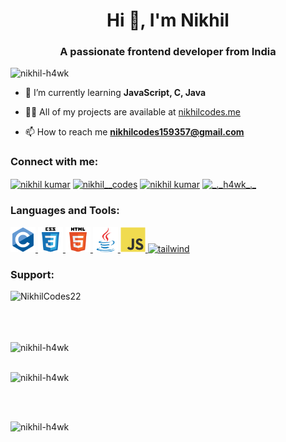 <h1 align="center">Hi 👋, I'm Nikhil</h1>
<h3 align="center">A passionate frontend developer from India</h3>

<p align="left"> <img src="https://komarev.com/ghpvc/?username=nikhil-h4wk&label=Profile%20views&color=0e75b6&style=flat" alt="nikhil-h4wk" /> </p>

- 🌱 I’m currently learning **JavaScript, C, Java**

- 👨‍💻 All of my projects are available at [nikhilcodes.me](nikhilcodes.me)

- 📫 How to reach me **nikhilcodes159357@gmail.com**

<h3 align="left">Connect with me:</h3>
<p align="left">
<a href="https://dev.to/@h4wk" target="blank"><img align="center" src="https://raw.githubusercontent.com/rahuldkjain/github-profile-readme-generator/master/src/images/icons/Social/devto.svg" alt="nikhil kumar" height="30" width="40" /></a>
<a href="https://twitter.com/nikhil__codes" target="blank"><img align="center" src="https://raw.githubusercontent.com/rahuldkjain/github-profile-readme-generator/master/src/images/icons/Social/twitter.svg" alt="nikhil__codes" height="30" width="40" /></a>
<a href="https://www.linkedin.com/in/nikhil-kumar-408758202/" target="blank"><img align="center" src="https://raw.githubusercontent.com/rahuldkjain/github-profile-readme-generator/master/src/images/icons/Social/linked-in-alt.svg" alt="nikhil kumar" height="30" width="40" /></a>
<a href="https://instagram.com/_._h4wk_._" target="blank"><img align="center" src="https://raw.githubusercontent.com/rahuldkjain/github-profile-readme-generator/master/src/images/icons/Social/instagram.svg" alt="_._h4wk_._" height="30" width="40" /></a>
</p>

<h3 align="left">Languages and Tools:</h3>
<p align="left"> <a href="https://www.cprogramming.com/" target="_blank" rel="noreferrer"> <img src="https://raw.githubusercontent.com/devicons/devicon/master/icons/c/c-original.svg" alt="c" width="40" height="40"/> </a> <a href="https://www.w3schools.com/css/" target="_blank" rel="noreferrer"> <img src="https://raw.githubusercontent.com/devicons/devicon/master/icons/css3/css3-original-wordmark.svg" alt="css3" width="40" height="40"/> </a> <a href="https://www.w3.org/html/" target="_blank" rel="noreferrer"> <img src="https://raw.githubusercontent.com/devicons/devicon/master/icons/html5/html5-original-wordmark.svg" alt="html5" width="40" height="40"/> </a> <a href="https://www.java.com" target="_blank" rel="noreferrer"> <img src="https://raw.githubusercontent.com/devicons/devicon/master/icons/java/java-original.svg" alt="java" width="40" height="40"/> </a> <a href="https://developer.mozilla.org/en-US/docs/Web/JavaScript" target="_blank" rel="noreferrer"> <img src="https://raw.githubusercontent.com/devicons/devicon/master/icons/javascript/javascript-original.svg" alt="javascript" width="40" height="40"/> </a> <a href="https://tailwindcss.com/" target="_blank" rel="noreferrer"> <img src="https://www.vectorlogo.zone/logos/tailwindcss/tailwindcss-icon.svg" alt="tailwind" width="40" height="40"/> </a> </p>

<h3 align="left">Support:</h3>
<p><a href="https://www.buymeacoffee.com/NikhilCodes22"> <img align="left" src="https://cdn.buymeacoffee.com/buttons/v2/default-yellow.png" height="50" width="210" alt="NikhilCodes22" /></a></p><br><br><br><br>

<p><img align="left" src="https://github-readme-stats.vercel.app/api/top-langs?username=nikhil-h4wk&show_icons=true&theme=dark&locale=en&layout=compact" alt="nikhil-h4wk" /></p><br><br>

<p>&nbsp;<img align="left" src="https://github-readme-stats.vercel.app/api?username=nikhil-h4wk&show_icons=true&theme=dark&locale=en" alt="nikhil-h4wk" /></p><br><br>

<p><img align="left" src="https://github-readme-streak-stats.herokuapp.com/?user=nikhil-h4wk&theme=dark" alt="nikhil-h4wk" /></p>
